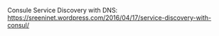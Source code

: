Consule Service Discovery with DNS:
https://sreeninet.wordpress.com/2016/04/17/service-discovery-with-consul/